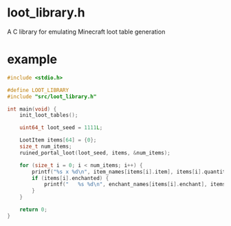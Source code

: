 # loot_library.h
A C library for emulating Minecraft loot table generation

# example

```C
#include <stdio.h>

#define LOOT_LIBRARY
#include "src/loot_library.h"

int main(void) {
    init_loot_tables();

    uint64_t loot_seed = 1111L;

    LootItem items[64] = {0};
    size_t num_items;
    ruined_portal_loot(loot_seed, items, &num_items);

    for (size_t i = 0; i < num_items; i++) {
        printf("%s x %d\n", item_names[items[i].item], items[i].quantity);
        if (items[i].enchanted) {
            printf("   %s %d\n", enchant_names[items[i].enchant], items[i].enchant_level);
        }
    }

    return 0;
}
```
